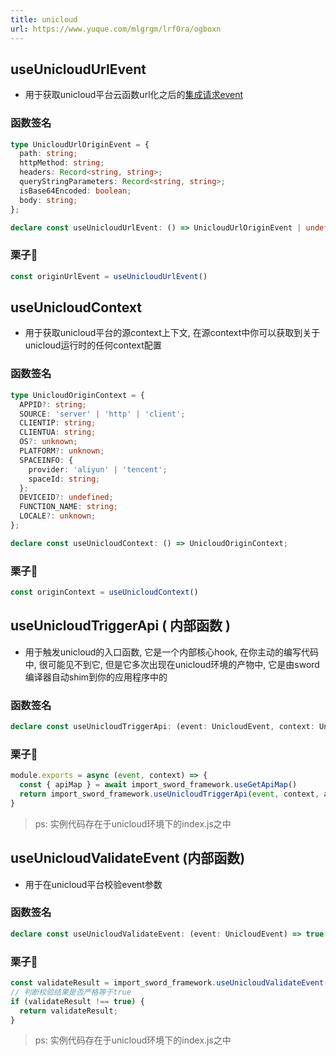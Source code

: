 ```yaml
---
title: unicloud
url: https://www.yuque.com/mlgrgm/lrf0ra/ogboxn
---
```


<a name="lTgvN"></a>

## useUnicloudUrlEvent

- 用于获取unicloud平台云函数url化之后的[集成请求event](https://uniapp.dcloud.io/uniCloud/http.html#input) <a name="TdeBc"></a>

### **函数签名**

```typescript
type UnicloudUrlOriginEvent = {
  path: string;
  httpMethod: string;
  headers: Record<string, string>;
  queryStringParameters: Record<string, string>;
  isBase64Encoded: boolean;
  body: string;
};

declare const useUnicloudUrlEvent: () => UnicloudUrlOriginEvent | undefined;
```

<a name="BxZ6Y"></a>

### **栗子🌰**

```typescript
const originUrlEvent = useUnicloudUrlEvent()
```

<a name="qPBlT"></a>

## useUnicloudContext

- 用于获取unicloud平台的源context上下文, 在源context中你可以获取到关于unicloud运行时的任何context配置 <a name="FGHfS"></a>

### **函数签名**

```typescript
type UnicloudOriginContext = {
  APPID?: string;
  SOURCE: 'server' | 'http' | 'client';
  CLIENTIP: string;
  CLIENTUA: string;
  OS?: unknown;
  PLATFORM?: unknown;
  SPACEINFO: {
    provider: 'aliyun' | 'tencent';
    spaceId: string;
  };
  DEVICEID?: undefined;
  FUNCTION_NAME: string;
  LOCALE?: unknown;
};

declare const useUnicloudContext: () => UnicloudOriginContext;
```

<a name="EXz6s"></a>

### **栗子🌰**

```typescript
const originContext = useUnicloudContext()
```

<a name="vpnlu"></a>

## **useUnicloudTriggerApi ( 内部函数 )**

- 用于触发unicloud的入口函数, 它是一个内部核心hook, 在你主动的编写代码中, 很可能见不到它, 但是它多次出现在unicloud环境的产物中, 它是由sword编译器自动shim到你的应用程序中的 <a name="P5u0J"></a>

### **函数签名**

```typescript
declare const useUnicloudTriggerApi: (event: UnicloudEvent, context: UnicloudContext, apiMap: Record<string, Map>) => ErrorResponse | Promise<void | ErrorResponse>;
```

<a name="uxejJ"></a>

### **栗子🌰**

```typescript
module.exports = async (event, context) => {
  const { apiMap } = await import_sword_framework.useGetApiMap()
  return import_sword_framework.useUnicloudTriggerApi(event, context, apiMap)
}
```

> ps: 实例代码存在于unicloud环境下的index.js之中

<a name="yXRSQ"></a>

## **useUnicloudValidateEvent (内部函数)**

- 用于在unicloud平台校验event参数 <a name="YQf6d"></a>

### **函数签名**

```typescript
declare const useUnicloudValidateEvent: (event: UnicloudEvent) => true | ErrorReturn;
```

<a name="TxRr2"></a>

### **栗子🌰**

```typescript
const validateResult = import_sword_framework.useUnicloudValidateEvent(event);
// 判断校验结果是否严格等于true
if (validateResult !== true) {
  return validateResult;
}
```

> ps: 实例代码存在于unicloud环境下的index.js之中
